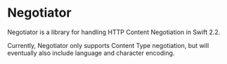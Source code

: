 # Negotiator

Negotiator is a library for handling HTTP Content Negotiation in Swift 2.2.

Currently, Negotiator only supports Content Type negotiation, but will eventually
also include language and character encoding.

